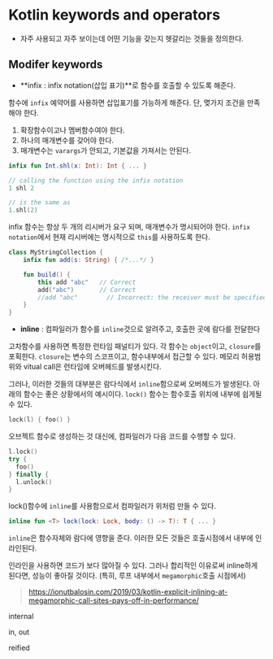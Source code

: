 # Kotlin keywords and operators

- 자주 사용되고 자주 보이는데 어떤 기능을 갖는지 헷갈리는 것들을 정의한다.

## Modifer keywords

- **infix : infix notation(삽입 표기)**로 함수를 호출할 수 있도록 해준다.

함수에 `infix` 예약어를 사용하면 삽입표기를 가능하게 해준다. 단, 몆가지 조건을 만족해야 한다.
  1. 확장함수이고나 멤버함수여야 한다.
  2. 하나의 매개변수를 갖어야 한다.
  3. 매개변수는 `varargs`가 안되고, 기본값을 가져서는 안된다.

```kotlin
infix fun Int.shl(x: Int): Int { ... }

// calling the function using the infix notation
1 shl 2

// is the same as
1.shl(2)
```

infix 함수는 항상 두 개의 리시버가 요구 되며, 매개변수가 명시되어야 한다. `infix notation`에서 현재 리시버에는 명시적으로 `this`를 사용하도록 한다.

```kotlin
class MyStringCollection {
    infix fun add(s: String) { /*...*/ }

    fun build() {
        this add "abc"   // Correct
        add("abc")       // Correct
        //add "abc"        // Incorrect: the receiver must be specified
    }
}
```



- **inline** : 컴파일러가 함수를 `inline`것으로 알려주고, 호출한 곳에 람다를 전달한다

고차함수를 사용하면 특정한 런타임 패널티가 있다. 각 함수는 `object`이고, `closure`를 포획한다. `closure`는 변수의 스코프이고, 함수내부에서 접근할 수 있다. 메모리 허용범위와 vitual call은 런타임에 오버헤드를 발생시킨다.

그러나, 이러한 것들의 대부분은 람다식에서 `inline`함으로써 오버헤드가 발생된다. 아래의 함수는 좋은 상황에서의 예시이다. `lock()` 함수는 함수호출 위치에 내부에 쉽게될 수 있다.

```kotlin
lock(l) { foo() }
```

오브젝트 함수로 생성하는 것 대신에, 컴파일러가 다음 코드를 수행할 수 있다.

```kotlin
l.lock()
try {
  foo()
} finally {
  l.unlock()
}
```

lock()함수에 `inline`를 사용함으로서 컴파일러가 위처럼 만들 수 있다.

```kotlin
inline fun <T> lock(lock: Lock, body: () -> T): T { ... }
```

`inline`은 함수자체와 람다에 영향을 준다. 이러한 모든 것들은 호출시점에서 내부에 인라인된다.

인라인을 사용하면 코드가 보다 많아질 수 있다. 그러나 합리적인 이유로써 inline하게 된다면, 성능이 좋아질 것이다. (특히, 루프 내부에서 `megamorphic`호출 시점에서)

> https://ionutbalosin.com/2019/03/kotlin-explicit-inlining-at-megamorphic-call-sites-pays-off-in-performance/



internal

in, out

reified
